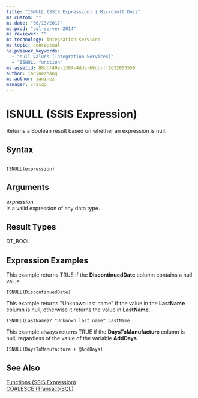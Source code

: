 ```yaml
---
title: "ISNULL (SSIS Expression) | Microsoft Docs"
ms.custom: ""
ms.date: "06/13/2017"
ms.prod: "sql-server-2014"
ms.reviewer: ""
ms.technology: integration-services
ms.topic: conceptual
helpviewer_keywords: 
  - "null values [Integration Services]"
  - "ISNULL function"
ms.assetid: 88dbf49e-1307-4dda-b9db-ff1632053550
author: janinezhang
ms.author: janinez
manager: craigg
---
```

# ISNULL (SSIS Expression)
  Returns a Boolean result based on whether an expression is null.  
  
## Syntax  
  
```  
  
ISNULL(expression)  
```  
  
## Arguments  
 *expression*  
 Is a valid expression of any data type.  
  
## Result Types  
 DT_BOOL  
  
## Expression Examples  
 This example returns TRUE if the **DiscontinuedDate** column contains a null value.  
  
```  
ISNULL(DiscontinuedDate)  
```  
  
 This example returns "Unknown last name" if the value in the **LastName** column is null, otherwise it returns the value in **LastName**.  
  
```  
ISNULL(LastName)? "Unknown last name":LastName  
```  
  
 This example always returns TRUE if the **DaysToManufacture** column is null, regardless of the value of the variable **AddDays**.  
  
```  
ISNULL(DaysToManufacture + @AddDays)  
```  
  
## See Also  
 [Functions &#40;SSIS Expression&#41;](functions-ssis-expression.md)   
 [COALESCE &#40;Transact-SQL&#41;](/sql/t-sql/language-elements/coalesce-transact-sql)  
  
  
